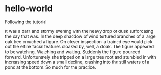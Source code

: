 # hello-world
Following the tutorial

It was a dark and stormy evening with the heavy drop of dusk sufforcating the day that was. In the deep shaddow of wind tortured branches of a large oak tree crouched a figure. On closer inspection, a trained eye would pick out the elfine facial features cloaked by, well, a cloak. The figure appeared to be watching. Watching and waiting. Suddenly the figure pounced forward. Unfortunately she tripped on a large tree root and stumbled in with increasing speed down a small decline, crashing into the still waters of a pond at the bottom. So much for the practice.
